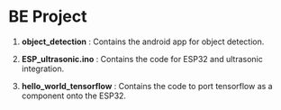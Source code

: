 # BE Project

1. **object_detection**  :  Contains the android app for object detection.

2. **ESP_ultrasonic.ino** : Contains the code for ESP32 and ultrasonic integration.

3. **hello_world_tensorflow** : Contains the code to port tensorflow as a component onto the ESP32.
